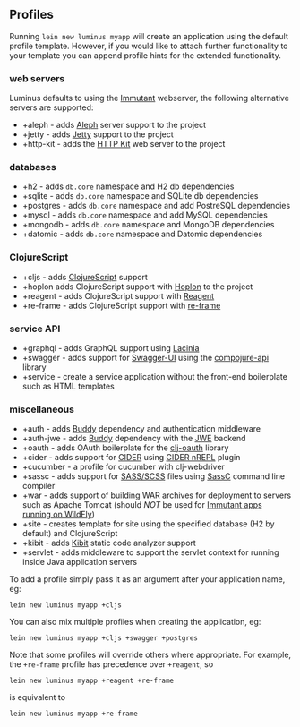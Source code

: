## Profiles

Running `lein new luminus myapp` will create an application using the default profile template.
However, if you would like to attach further functionality to your template you can append
profile hints for the extended functionality.

### web servers

Luminus defaults to using the [Immutant](http://immutant.org/) webserver, the following
alternative servers are supported:

* +aleph - adds [Aleph](https://github.com/ztellman/aleph) server support to the project
* +jetty - adds [Jetty](https://github.com/mpenet/jet) support to the project
* +http-kit - adds the [HTTP Kit](http://www.http-kit.org/) web server to the project

### databases

* +h2 - adds `db.core` namespace and H2 db dependencies
* +sqlite - adds `db.core` namespace and SQLite db dependencies
* +postgres - adds `db.core` namespace and add PostreSQL dependencies
* +mysql - adds `db.core` namespace and add MySQL dependencies
* +mongodb - adds `db.core` namespace and MongoDB dependencies
* +datomic - adds `db.core` namespace and Datomic dependencies

### ClojureScript

* +cljs - adds [ClojureScript](http://clojurescript.org/) support
* +hoplon adds ClojureScript support with [Hoplon](https://github.com/hoplon/hoplon) to the project
* +reagent - adds ClojureScript support with [Reagent](https://reagent-project.github.io/)
* +re-frame - adds ClojureScript support with [re-frame](https://github.com/Day8/re-frame)

### service API

* +graphql - adds GraphQL support using [Lacinia](https://github.com/walmartlabs/lacinia)
* +swagger - adds support for [Swagger-UI](https://github.com/swagger-api/swagger-ui) using the [compojure-api](https://github.com/metosin/compojure-api) library
* +service - create a service application without the front-end boilerplate such as HTML templates

### miscellaneous

* +auth - adds [Buddy](https://github.com/funcool/buddy) dependency and authentication middleware
* +auth-jwe - adds [Buddy](https://github.com/funcool/buddy) dependency with the [JWE](https://jwcrypto.readthedocs.io/en/stable/jwe.html) backend
* +oauth - adds OAuth boilerplate for the [clj-oauth](https://github.com/mattrepl/clj-oauth) library
* +cider - adds support for [CIDER](https://github.com/clojure-emacs/cider) using [CIDER nREPL](https://github.com/clojure-emacs/cider-nrepl) plugin
* +cucumber - a profile for cucumber with clj-webdriver
* +sassc - adds support for [SASS/SCSS](http://sass-lang.com/) files using [SassC](https://github.com/sass/sassc) command line compiler
* +war - adds support of building WAR archives for deployment to servers such as Apache Tomcat (should *NOT* be used for [Immutant apps running on WildFly](deployment.html#deploying_to_wildfly))
* +site - creates template for site using the specified database (H2 by default) and ClojureScript
* +kibit - adds [Kibit](https://github.com/jonase/kibit) static code analyzer support
* +servlet - adds middleware to support the servlet context for running inside Java application servers

To add a profile simply pass it as an argument after your application name, eg:

```
lein new luminus myapp +cljs
```

You can also mix multiple profiles when creating the application, eg:

```
lein new luminus myapp +cljs +swagger +postgres
```

Note that some profiles will override others where appropriate. For example, the `+re-frame` profile has precedence over `+reagent`, so
```
lein new luminus myapp +reagent +re-frame
```
is equivalent to
```
lein new luminus myapp +re-frame
```
